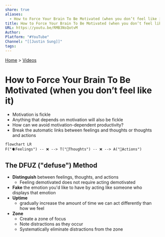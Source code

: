 ```yaml
---  
share: true  
aliases:  
  - How to Force Your Brain To Be Motivated (when you don’t feel like it)  
title: How to Force Your Brain To Be Motivated (when you don’t feel like it)  
URL: https://youtu.be/RMB3NsQotvM  
Author:   
Platform: "#YouTube"  
Channel: "[[Justin Sung]]"  
tags:   
---  
```

[Home](../index.md) > [Videos](./index.md)  
# How to Force Your Brain To Be Motivated (when you don’t feel like it)  
  
- Motivation is fickle  
- Anything that depends on motivation will also be fickle  
- How can we avoid motivation-dependent productivity?  
- Break the automatic links between feelings and thoughts or thoughts and actions  
```mermaid  
flowchart LR  
F("🫀Feelings") -- ❌ --> T("🧠Thoughts") -- ❌ --> A("🏃Actions")  
```  
  
## The DFUZ ("defuse") Method  
- **Distinguish** between feelings, thoughts, and actions  
  - Feeling demotivated does not require acting demotivated  
- **Fake** the emotion you'd like to have by acting like someone who displays that emotion  
- **Uptime**  
  - gradually increase the amount of time we can act differently than how we feel  
- **Zone**  
  - Create a zone of focus  
  - Note distractions as they occur  
  - Systematically eliminate distractions from the zone  

